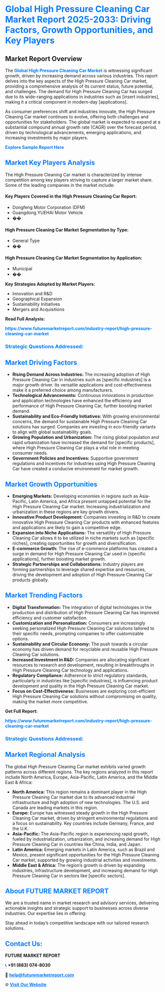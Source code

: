 <h1 style="color: #007BFF;">Global High Pressure Cleaning Car Market Report 2025-2033: Driving Factors, Growth Opportunities, and Key Players</h1>

<section id="overview">
<h2>Market Report Overview</h2>
<p>The <a href="https://www.futuremarketreport.com/industry-report/high-pressure-cleaning-car-market" style="color: #007BFF; text-decoration: none;"><strong>Global High Pressure Cleaning Car Market</strong></a> is witnessing significant growth, driven by increasing demand across various industries. This report delves into the key aspects of the High Pressure Cleaning Car market, providing a comprehensive analysis of its current status, future potential, and challenges. The demand for High Pressure Cleaning Car has surged due to its wide-ranging applications in industries such as [insert industries], making it a critical component in modern-day [applications].</p>
<p>As consumer preferences shift and industries innovate, the High Pressure Cleaning Car market continues to evolve, offering both challenges and opportunities for stakeholders. The global market is expected to expand at a substantial compound annual growth rate (CAGR) over the forecast period, driven by technological advancements, emerging applications, and increasing investments by major players.</p>
</section>

<section id="overview">
<p><a href="https://www.futuremarketreport.com/request-sample/reportId=114069" style="color: #007BFF; text-decoration: none;"><strong>Explore Sample Report Here</strong></a></p>
</section>

<section id="key-players">
<h2 style="color: #007BFF;">Market Key Players Analysis</h2>
<p>The High Pressure Cleaning Car market is characterized by intense competition among key players striving to capture a larger market share. Some of the leading companies in the market include:</p>
<h4>Key Players Covered in the High Pressure Cleaning Car Report:</h4>
<ul><li>Dongfeng Motor Corporation (DFM)</li><li>Guangdong YUEHAI Motor Vehicle</li><li>��</li></ul>
<h4>High Pressure Cleaning Car Market Segmentation by Type:</h4>
<ul><li>General Type</li><li>��</li></ul>

<h4>High Pressure Cleaning Car Market Segmentation by Application:</h4>
<ul><li>Municipal</li><li>��</li></ul>
<p><strong>Key Strategies Adopted by Market Players:</strong></p>
<ul>
<li>Innovation and R&D</li>
<li>Geographical Expansion</li>
<li>Sustainability Initiatives</li>
<li>Mergers and Acquisitions</li>
</ul>
</section>

<section>
<p><strong>Read Full Analysis: </strong></p><a href="https://www.futuremarketreport.com/industry-report/high-pressure-cleaning-car-market" style="color: #007BFF; text-decoration: none;"><strong>https://www.futuremarketreport.com/industry-report/high-pressure-cleaning-car-market</strong></a>
<h3 style="color: #007BFF;">Strategic Questions Addressed:</h3>
</section>

<section id="driving-factors">
<h2 style="color: #007BFF;">Market Driving Factors</h2>
<ul>
<li><strong>Rising Demand Across Industries:</strong> The increasing adoption of High Pressure Cleaning Car in industries such as [specific industries] is a major growth driver. Its versatile applications and cost-effectiveness make it a preferred choice among manufacturers.</li>
<li><strong>Technological Advancements:</strong> Continuous innovations in production and application technologies have enhanced the efficiency and performance of High Pressure Cleaning Car, further boosting market demand.</li>
<li><strong>Sustainability and Eco-Friendly Initiatives:</strong> With growing environmental concerns, the demand for sustainable High Pressure Cleaning Car solutions has surged. Companies are investing in eco-friendly variants to align with global sustainability goals.</li>
<li><strong>Growing Population and Urbanization:</strong> The rising global population and rapid urbanization have increased the demand for [specific products], where High Pressure Cleaning Car plays a vital role in meeting consumer needs.</li>
<li><strong>Government Policies and Incentives:</strong> Supportive government regulations and incentives for industries using High Pressure Cleaning Car have created a conducive environment for market growth.</li>
</ul>
</section>

<section id="growth-opportunities">
<h2 style="color: #007BFF;">Market Growth Opportunities</h2>
<ul>
<li><strong>Emerging Markets:</strong> Developing economies in regions such as Asia-Pacific, Latin America, and Africa present untapped potential for the High Pressure Cleaning Car market. Increasing industrialization and urbanization in these regions are key growth drivers.</li>
<li><strong>Innovative Product Development:</strong> Companies investing in R&D to create innovative High Pressure Cleaning Car products with enhanced features and applications are likely to gain a competitive edge.</li>
<li><strong>Expansion into Niche Applications:</strong> The versatility of High Pressure Cleaning Car allows it to be utilized in niche markets such as [specific niches], creating opportunities for growth and diversification.</li>
<li><strong>E-commerce Growth:</strong> The rise of e-commerce platforms has created a surge in demand for High Pressure Cleaning Car used in [specific applications], further boosting market growth.</li>
<li><strong>Strategic Partnerships and Collaborations:</strong> Industry players are forming partnerships to leverage shared expertise and resources, driving the development and adoption of High Pressure Cleaning Car products globally.</li>
</ul>
</section>

<section id="trending-factors">
<h2 style="color: #007BFF;">Market Trending Factors</h2>
<ul>
<li><strong>Digital Transformation:</strong> The integration of digital technologies in the production and distribution of High Pressure Cleaning Car has improved efficiency and customer satisfaction.</li>
<li><strong>Customization and Personalization:</strong> Consumers are increasingly seeking personalized High Pressure Cleaning Car solutions tailored to their specific needs, prompting companies to offer customizable options.</li>
<li><strong>Sustainability and Circular Economy:</strong> The push towards a circular economy has driven demand for recyclable and reusable High Pressure Cleaning Car solutions.</li>
<li><strong>Increased Investment in R&D:</strong> Companies are allocating significant resources to research and development, resulting in breakthroughs in High Pressure Cleaning Car technology and applications.</li>
<li><strong>Regulatory Compliance:</strong> Adherence to strict regulatory standards, particularly in industries like [specific industries], is influencing product development and quality in the High Pressure Cleaning Car market.</li>
<li><strong>Focus on Cost-Effectiveness:</strong> Businesses are exploring cost-efficient High Pressure Cleaning Car solutions without compromising on quality, making the market more competitive.</li>
</ul>
</section>

<section>
<p><strong>Get Full Report: </strong></p><a href="https://www.futuremarketreport.com/industry-report/high-pressure-cleaning-car-market" style="color: #007BFF; text-decoration: none;"><strong>https://www.futuremarketreport.com/industry-report/high-pressure-cleaning-car-market</strong></a>
<h3 style="color: #007BFF;">Strategic Questions Addressed:</h3>
</section>


<section id="regional-analysis">
<h2 style="color: #007BFF;">Market Regional Analysis</h2>
<p>The global High Pressure Cleaning Car market exhibits varied growth patterns across different regions. The key regions analyzed in this report include North America, Europe, Asia-Pacific, Latin America, and the Middle East & Africa:</p>
<ul>
<li><strong>North America:</strong> This region remains a dominant player in the High Pressure Cleaning Car market due to its advanced industrial infrastructure and high adoption of new technologies. The U.S. and Canada are leading markets in this region.</li>
<li><strong>Europe:</strong> Europe has witnessed steady growth in the High Pressure Cleaning Car market, driven by stringent environmental regulations and a focus on sustainability. Key countries include Germany, France, and the U.K.</li>
<li><strong>Asia-Pacific:</strong> The Asia-Pacific region is experiencing rapid growth, fueled by industrialization, urbanization, and increasing demand for High Pressure Cleaning Car in countries like China, India, and Japan.</li>
<li><strong>Latin America:</strong> Emerging markets in Latin America, such as Brazil and Mexico, present significant opportunities for the High Pressure Cleaning Car market, supported by growing industrial activities and investments.</li>
<li><strong>Middle East & Africa:</strong> The region’s growth is driven by expanding industries, infrastructure development, and increasing demand for High Pressure Cleaning Car in sectors like [specific sectors].</li>
</ul>
</section>

<footer>
<h2 style="color: #007BFF;">About FUTURE MARKET REPORT</h2>
<p>We are a trusted name in market research and advisory services, delivering actionable insights and strategic support to businesses across diverse industries. Our expertise lies in offering:</p>

<p>Stay ahead in today’s competitive landscape with our tailored research solutions.</p>

<h2 style="color: #007BFF;">Contact Us:</h2>
<p><strong>FUTURE MARKET REPORT</strong></p>
<p>📞 <strong>+91 (883) 074-8030</strong></p>
<p>📧 <strong><a href="mailto:help@futuremarketreport.com" style="color: #007BFF;">help@futuremarketreport.com</a></strong></p>
<p>🌐 <strong><a href="https://www.futuremarketreport.com/" style="color: #007BFF;">Visit Our Website</a></strong></p>
</footer>